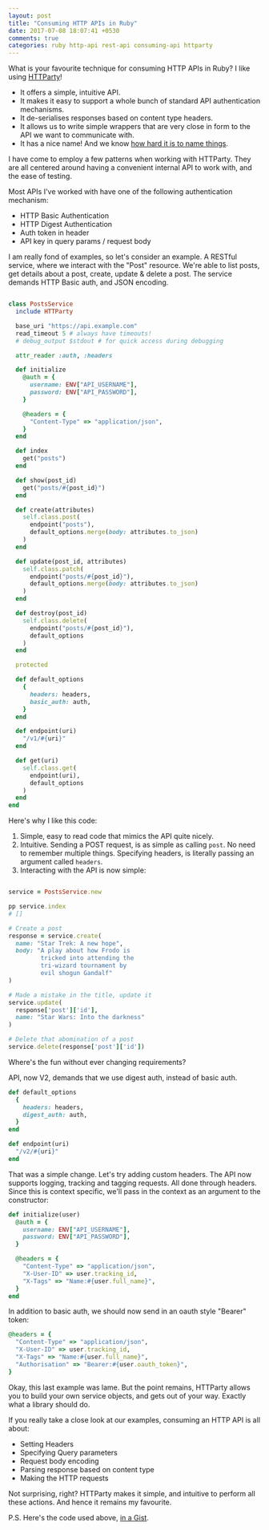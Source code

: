 ```yaml
---
layout: post
title: "Consuming HTTP APIs in Ruby"
date: 2017-07-08 18:07:41 +0530
comments: true
categories: ruby http-api rest-api consuming-api httparty
---
```


What is your favourite technique for consuming HTTP APIs in Ruby?  I like using [HTTParty][1]!

- It offers a simple, intuitive API.
- It makes it easy to support a whole bunch of standard API authentication mechanisms. <!-- more -->
- It de-serialises responses based on content type headers.
- It allows us to write simple wrappers that are very close in form to the API we want to communicate with.
- It has a nice name!  And we know [how hard it is to name things][2].

I have come to employ a few patterns when working with HTTParty.  They are all centered around having a convenient internal API to work with, and the ease of testing.

Most APIs I've worked with have one of the following authentication mechanism:

- HTTP Basic Authentication
- HTTP Digest Authentication
- Auth token in header
- API key in query params / request body


I am really fond of examples, so let's consider an example.  A RESTful service, where we interact with the "Post" resource.  We're able to list posts, get details about a post, create, update & delete a post.  The service demands HTTP Basic auth, and JSON encoding.

```ruby

class PostsService
  include HTTParty

  base_uri "https://api.example.com"
  read_timeout 5 # always have timeouts!
  # debug_output $stdout # for quick access during debugging

  attr_reader :auth, :headers

  def initialize
    @auth = {
      username: ENV["API_USERNAME"],
      password: ENV["API_PASSWORD"],
    }

    @headers = {
      "Content-Type" => "application/json",
    }
  end

  def index
    get("posts")
  end

  def show(post_id)
    get("posts/#{post_id}")
  end

  def create(attributes)
    self.class.post(
      endpoint("posts"),
      default_options.merge(body: attributes.to_json)
    )
  end

  def update(post_id, attributes)
    self.class.patch(
      endpoint("posts/#{post_id}"),
      default_options.merge(body: attributes.to_json)
    )
  end

  def destroy(post_id)
    self.class.delete(
      endpoint("posts/#{post_id}"),
      default_options
    )
  end

  protected

  def default_options
    {
      headers: headers,
      basic_auth: auth,
    }
  end

  def endpoint(uri)
    "/v1/#{uri}"
  end

  def get(uri)
    self.class.get(
      endpoint(uri),
      default_options
    )
  end
end

```

Here's why I like this code:

1. Simple, easy to read code that mimics the API quite nicely.
2. Intuitive. Sending a POST request, is as simple as calling `post`.  No need to remember multiple things. Specifying headers, is literally passing an argument called `headers`.
4. Interacting with the API is now simple:

```ruby

service = PostsService.new

pp service.index
# []

# Create a post
response = service.create(
  name: "Star Trek: A new hope",
  body: "A play about how Frodo is
         tricked into attending the
         tri-wizard tournament by
         evil shogun Gandalf"
)

# Made a mistake in the title, update it
service.update(
  response['post']['id'],
  name: "Star Wars: Into the darkness"
)

# Delete that abomination of a post
service.delete(response['post']['id'])

```

Where's the fun without ever changing requirements?

API, now V2, demands that we use digest auth, instead of basic auth.

```ruby
def default_options
  {
    headers: headers,
    digest_auth: auth,
  }
end

def endpoint(uri)
  "/v2/#{uri}"
end
```

That was a simple change. Let's try adding custom headers.  The API now supports logging, tracking and tagging requests. All done through headers. Since this is context specific, we'll pass in the context as an argument to the constructor:

```ruby
def initialize(user)
  @auth = {
    username: ENV["API_USERNAME"],
    password: ENV["API_PASSWORD"],
  }

  @headers = {
    "Content-Type" => "application/json",
    "X-User-ID" => user.tracking_id,
    "X-Tags" => "Name:#{user.full_name}",
  }
end
```

In addition to basic auth,  we should now send in an oauth style "Bearer" token:

```ruby
@headers = {
  "Content-Type" => "application/json",
  "X-User-ID" => user.tracking_id,
  "X-Tags" => "Name:#{user.full_name}",
  "Authorisation" => "Bearer:#{user.oauth_token}",
}
```

Okay, this last example was lame.  But the point remains, HTTParty allows you to build your own service objects, and gets out of your way.  Exactly what a library should do.

If you really take a close look at our examples, consuming an HTTP API is all about:

- Setting Headers
- Specifying Query parameters
- Request body encoding
- Parsing response based on content type
- Making the HTTP requests


Not surprising, right?  HTTParty makes it simple, and intuitive to perform all these actions.  And hence it remains my favourite.


P.S.  Here's the code used above, [in a Gist][4].


<!-- Links -->

[1]: https://github.com/jnunemaker/httparty
[2]: https://twitter.com/timbray/status/817025379109990402?cn=cmVwbHk%3D
[3]: https://developers.google.com/places/web-service/autocomplete
[4]: https://gist.github.com/swanandp/51d24ca474b10b10c68f2afeb30dc65e
